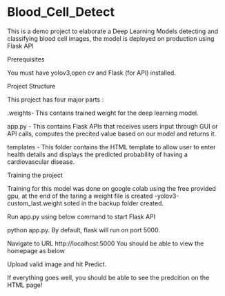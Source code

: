 # Blood_Cell_Detect

This is a demo project to elaborate a Deep Learning Models detecting and classifying blood cell images, the model is deployed on production using Flask API

Prerequisites

You must have yolov3,open cv and Flask (for API) installed.

Project Structure

This project has four major parts : 

.weights- This contains trained weight for the deep learning model.

app.py - This contains Flask APIs that receives users input through GUI or API calls, computes the precited value based on our model and returns it. 

templates - This folder contains the HTML template to allow user to enter health details and displays the predicted probability of having a cardiovascular disease.

Training the project

Training for this model was done on google colab using the free provided gpu, at the end of the taring a weight file is created 
-yolov3-custom_last.weight soted in the backup folder created.

Run app.py using below command to start Flask API 

python app.py. By default, flask will run on port 5000.

Navigate to URL http://localhost:5000 You should be able to view the homepage as below

Upload valid image and hit Predict.

If everything goes well, you should be able to see the predcition on the HTML page! 

